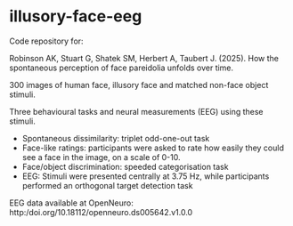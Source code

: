 # illusory-face-eeg

Code repository for:

Robinson AK, Stuart G, Shatek SM, Herbert A, Taubert J. (2025). How the spontaneous perception of face pareidolia unfolds over time.

300 images of human face, illusory face and matched non-face object stimuli.

Three behavioural tasks and neural measurements (EEG) using these stimuli.

- Spontaneous dissimilarity: triplet odd-one-out task
- Face-like ratings: participants were asked to rate how easily they could see a face in the image, on a scale of 0-10. 
- Face/object discrimination: speeded categorisation task
- EEG: Stimuli were presented centrally at 3.75 Hz, while participants performed an orthogonal target detection task

EEG data available at OpenNeuro: http:/doi.org/10.18112/openneuro.ds005642.v1.0.0
